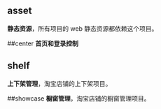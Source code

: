 ## asset
**静态资源**，所有项目的 web 静态资源都依赖这个项目。

##center
**首页和登录控制**

## shelf
**上下架管理**，淘宝店铺的上下架项目。

##showcase
**橱窗管理**，淘宝店铺的橱窗管理项目。